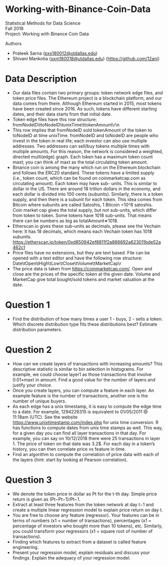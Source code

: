 # Working-with-Binance-Coin-Data

Statistical Methods for Data Science  
Fall 2018  
Project: Working with Binance Coin Data  

Authors
- Prateek Sarna (pxs180012@utdallas.edu)
- Shivani Mankotia (sxm180018@utdallas.edu) (https://github.com/12ani)

# Data Description
- Our data files contain two primary groups: token network edge files, and token price files. The Ethereum project is a         blockchain platform, and our data comes from there. Although Ethereum started in 2015, most tokens have been created since     2016. As such, tokens have different starting dates, and their data starts from that initial date.
- Token edge files have this row structure: fromNodeID\ttoNodeID\tunixTime\ttokenAmount\r\n
- This row implies that fromNodeID sold tokenAmount of the token to toNodeID at time unixTime. fromNodeID and toNodeID are       people who invest in the token in real life; each investor can also use multiple addresses. Two addresses can sell/buy         tokens multiple times with multiple amounts. For this reason, the network is considered a weighted, directed multi(edge)       graph. Each token has a maximum token count maxt; you can think of maxt as the total circulating token amount.
- Binance coin is among the many which run on the Ethereum blockchain and follows the ERC20 standard. These tokens have a       limited supply (i.e., token count, which can be found on coinmarketcap.com as circulating amount). Each token may have sub-   units. This is similar to dollar in the US. There are around 18 trillion dollars in the economy, and each dollar is divided   into 100 cents (subunits). Similarly, there is a token supply, and then there is a subunit for each token. This idea comes     from Bitcoin where subunits are called Satoshis, 1 Bitcoin =10^8 satoshis. Coin market cap gives the total supply, but not     sub-units, which differ from token to token. Some tokens have 1018 sub-units. That means there can be numbers as big as       totalAmount∗1018.
- Etherscan.io gives these sub-units as decimals, please see the Vechain here: It has 18 decimals, which means each Vechain     token has 1018 subunits. https://etherscan.io/token/0xd850942ef8811f2a866692a623011bde52a462c1
- Price files have no extensions, but they are text based. File can be opened with a text editor and have the following row     structure: Date\tOpen\tHigh\tLow\tClose\tVolume\tMarketCap\r
- The price data is taken from https://coinmarketcap.com/. Open and close are the prices of the specific token at the given     date. Volume and MarketCap give total bought/sold tokens and market valuation at the date.

# Question 1
- Find the distribution of how many times a user 1 - buys, 2 - sells a token. Which discrete distribution type fits these       distributions best? Estimate distribution parameters.

# Question 2
- How can we create layers of transactions with increasing amounts? This descriptive statistic is similar to bin selection in   histograms. For example, we could choose layer1 as those transactions that involve 0.01×maxt in amount. Find a good value     for the number of layers and justify your choice.
- Once you create layers, you can compute a feature in each layer. An example feature is the number of transactions, another     one is the number of unique buyers. 
- As each edge has a unix timestamp, it is easy to compute the edge time to a date. For     example, 1294226315 is equivalent   to 01/05/2011 @ 11:18am (UTC). See the website https://www.unixtimestamp.com/index.php for   unix time conversion. R has       functions to compute dates from unix time stamps as well. This way, for a given day you can find   all layer transactions in   that day. For example, you can say on 10/12/2018 there were 25 transactions in layer 1. The price of token on that date was   3.2$. For each day in a token’s history, you can then correlate price vs feature in time.
- Find an algorithm to compute the correlation of price data with each of the layers (hint: start by looking at Pearson         correlation).

# Question 3
- We denote the token price in dollar as Pt for the t-th day. Simple price return is given as (Pt−Pt−1)/Pt−1.
- Extract at least three features from the token network at day t−1 and create a multiple linear regression model to explain     price return on day t.
- You are free to choose any feature (regressor). Your features can be in terms of numbers (x1 = number of transactions),       percentages (x1 = percentage of investors who bought more than 10 tokens), etc. Similarly, you could transform your           regressors (x1 = square root of number of transactions).
- Finding which features to extract from a dataset is called feature engineering.
- Present your regression model, explain residuals and discuss your findings. Explain the adequacy of your regression model.
